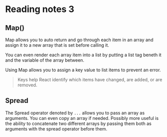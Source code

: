 # Reading notes 3

## Map()

Map allows you to auto return and go through each item in an array and assign it to a new array that is set before calling it.

You can even render each array item into a list by putting a list tag beneth it and the variable of the array between.

Using Map allows you to assign a key value to list items to prevent an error.

>Keys help React identify which items have changed, are added, or are removed.

## Spread

The Spread operator denoted by ```...``` allows you to pass an array as arguments. You can even copy an array if needed. Possibly more useful is the ability to concatenate two different arrays by passing them both as arguments with the spread operator before them.